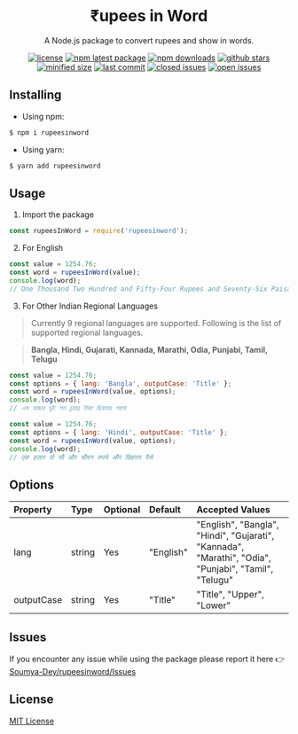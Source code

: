 <br>
<h1 align="center">₹upees in Word</h1>

<div align="center">

A Node.js package to convert rupees and show in words.

[![license](https://img.shields.io/npm/l/rupeesinword)](https://github.com/Soumya-Dey/rupeesinword/blob/main/LICENSE)
[![npm latest package](https://img.shields.io/npm/v/rupeesinword/latest)](https://www.npmjs.com/package/rupeesinword)
[![npm downloads](https://img.shields.io/npm/dm/rupeesinword)](https://www.npmjs.com/package/rupeesinword)
[![github stars](https://badgen.net/github/stars/Soumya-Dey/rupeesinword)](https://github.com/Soumya-Dey/rupeesinword)
[![minified size](https://img.shields.io/bundlephobia/min/rupeesinword)](https://bundlephobia.com/package/rupeesinword)
[![last commit](https://img.shields.io/github/last-commit/Soumya-Dey/rupeesinword)](https://github.com/Soumya-Dey/rupeesinword)
[![closed issues](https://badgen.net/github/closed-issues/Soumya-Dey/rupeesinword)](https://github.com/Soumya-Dey/rupeesinword/issues)
[![open issues](https://badgen.net/github/open-issues/Soumya-Dey/rupeesinword)](https://github.com/Soumya-Dey/rupeesinword/issues)

</div>

## Installing

- Using npm:

```bash
$ npm i rupeesinword
```

- Using yarn:

```bash
$ yarn add rupeesinword
```

## Usage

1. Import the package

```js
const rupeesInWord = require('rupeesinword');
```

2. For English

```js
const value = 1254.76;
const word = rupeesInWord(value);
console.log(word);
// One Thousand Two Hundred and Fifty-Four Rupees and Seventy-Six Paisa Only
```

3. For Other Indian Regional Languages

> Currently 9 regional languages are supported. Following is the list of supported regional languages.

> **Bangla, Hindi, Gujarati, Kannada, Marathi, Odia, Punjabi, Tamil, Telugu**

```js
const value = 1254.76;
const options = { lang: 'Bangla', outputCase: 'Title' };
const word = rupeesInWord(value, options);
console.log(word);
// এক হাজার দুই শত চুয়ান্ন টাকা ছিয়াত্তর পয়সা
```

```js
const value = 1254.76;
const options = { lang: 'Hindi', outputCase: 'Title' };
const word = rupeesInWord(value, options);
console.log(word);
// एक हज़ार दो सौ और चौवन रुपये और छिहत्तर पैसे
```

## Options

| Property   | Type   | Optional | Default   | Accepted Values                                                                                      |
| :--------- | :----- | :------- | :-------- | :--------------------------------------------------------------------------------------------------- |
| lang       | string | Yes      | "English" | "English", "Bangla", "Hindi", "Gujarati", "Kannada", "Marathi", "Odia", "Punjabi", "Tamil", "Telugu" |
| outputCase | string | Yes      | "Title"   | "Title", "Upper", "Lower"                                                                            |

## Issues

If you encounter any issue while using the package please report it here 👉 [Soumya-Dey/rupeesinword/Issues](https://github.com/Soumya-Dey/rupeesinword/issues)

## License

[MIT License](https://github.com/Soumya-Dey/rupeesinword/blob/main/LICENSE)
